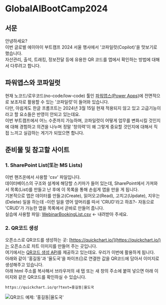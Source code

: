 # GlobalAIBootCamp2024

## 서문
안녕하세요?  
이번 글로벌 에이아이 부트캠프 2024 서울 행사에서 '코파일럿(Copilot)'을 맛보기로 했습니다.  
자산관리, 출석, 트래킹, 정보전달 등에 유용한 QR 코드를 앱에서 확인하는 방법에 대해서 다루려고 합니다.  
  
## 파워앱스와 코파일럿
현재 노코드/로우코드(no-code/low-code) 툴인 [파워앱스(Power Apps)](https://make.powerapps.com)에 전면적으로 보조자로 활용할 수 있는 '코파일럿'이 들어와 있습니다.  
다만, 아쉽게도 한글 프롬프트는 2024년 3월 15일 현재 적용되지 않고 있고 고급기능이라고 할 요소들은 반영이 안되고 있는데요.  
이번 부트캠프에서 어느 수준까지 가능하며, 코파일럿이 어떻게 업무를 변화시킬 것인지에 대해 경험하고 의견을 나누며 정말 '창의력'이 왜 그렇게 중요할 것인지에 대해서 직접 느끼고 실감하는 게기가 되었으면 합니다.

## 준비물 및 참고할 사이트
### 1. SharePoint List(또는 MS Lists)
  이번 핸즈온에서 사용할 'csv' 파일입니다.  
  데이터베이스의 구조와 설계에 해당할 스키마가 들어 있는데, SharePoint에서 가져와서 목록(List)를 만들고 난 후에 이 목록을 통해 손쉽게 앱을 만을 게 됩니다.  
  기본적으로 앱은 데이터를 만들고(Create), 읽어오고(Read), 고치고(Update), 지우는(Delete) 일을 하는데 -이런 일을 영어 앞머리를 따서 'CRUD'라고 하죠?-  자동으로 'CRUD'가 가능한 앱을 목록에서 곧바로 만들어 줍니다.  
  실습에 사용할 파일: [WebinarBookingList.csv](https://github.com/Power-Platform-Users-Korea/GlobalAIBootCamp2024/files/14613200/WebinarBookingList.csv) <- 내려받아 주세요.  

### 2. QR코드 생성
  오픈소스로 QR코드를 생성하는 곳: [https://quickchart.io/](https://quickchart.io/)는 오픈소스로 차트 이미지를 만들어 주는 곳입니다.  
  여기에서는 [QR코드 생성 API](https://quickchart.io/documentation/qr-codes/)를 제공하고 있는데요. 우리가 이번에 활용하게 됩니다.  
  아래와 같이 '홍길동'과 '율도국'을 파이프(|)로 연결한 값을 QR코드에 담아서 이미지로 생성해주고 있습니다.  
  아래 html 주소를 복사해서 브라우저의 새 탭 또는 새 창의 주소에 붙여 넣으면 아래 이미지와 같은 QR코드를 확인하실 수 있습니다.
   
   ```
   https://quickchart.io/qr?text=홍길동|율도국
   ```  

   ![QR코드 예제: '홍길동|율도국'](https://quickchart.io/qr?text=%ED%99%8D%EA%B8%B8%EB%8F%99|%EC%9C%A8%EB%8F%84%EA%B5%AD)

